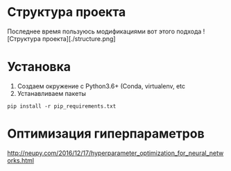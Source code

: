 # Структура проекта
Последнее время пользуюсь модификациями вот этого подхода
![Структура проекта][./structure.png]


# Установка
1) Создаем окружение  c  Python3.6+ (Conda, virtualenv, etc
2) Устанавливаем пакеты
```
pip install -r pip_requirements.txt
```

# Оптимизация гиперпараметров
http://neupy.com/2016/12/17/hyperparameter_optimization_for_neural_networks.html


